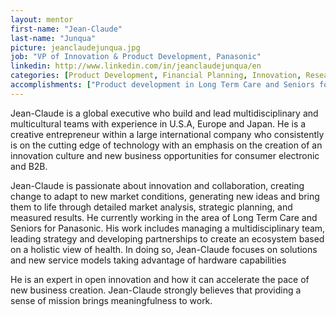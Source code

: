 ```yaml
---
layout: mentor
first-name: "Jean-Claude"
last-name: "Junqua"
picture: jeanclaudejunqua.jpg
job: "VP of Innovation & Product Development, Panasonic"
linkedin: http://www.linkedin.com/in/jeanclaudejunqua/en
categories: [Product Development, Financial Planning, Innovation, Research]
accomplishments: ["Product development in Long Term Care and Seniors for Panasonic","Worked with European Commission on Eurocentric projects","Expert in Product Development"]
---
```

Jean-Claude is a global executive who build and lead multidisciplinary and multicultural teams with experience in U.S.A, Europe and Japan. He is a creative entrepreneur within a large international company who consistently is on the cutting edge of technology with an emphasis on the creation of an innovation culture and new business opportunities for consumer electronic and B2B.

Jean-Claude is passionate about innovation and collaboration, creating change to adapt to new market conditions, generating new ideas and bring them to life through detailed market analysis, strategic planning, and measured results. He currently working in the area of Long Term Care and Seniors for Panasonic. His work includes managing a multidisciplinary team, leading strategy and developing partnerships to create an ecosystem based on a holistic view of health. In doing so, Jean-Claude focuses on solutions and new service models taking advantage of hardware capabilities

He is an expert in open innovation and how it can accelerate the pace of new business creation. Jean-Claude strongly believes that providing a sense of mission brings meaningfulness to work.
